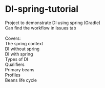 # DI-spring-tutorial
Project to demonstrate DI using spring (Gradle) <br>
Can find the workflow in  Issues tab<br>
<br>
Covers:<br>
The spring context <br>
DI without spring<br>
DI with spring<br>
Types of DI<br>
Qualifiers<br>
Primary beans<br>
Profiles<br>
Beans life cycle<br>


